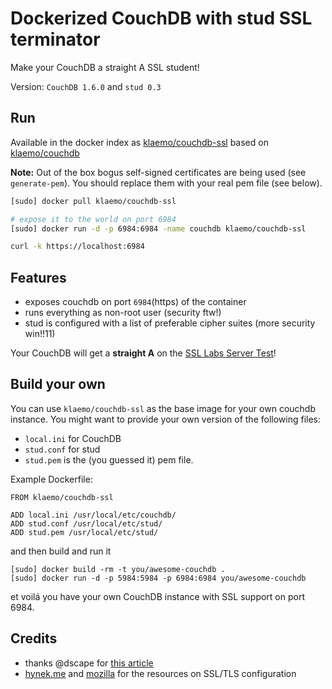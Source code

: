 Dockerized CouchDB with stud SSL terminator
===

Make your CouchDB a straight A SSL student!

Version: `CouchDB 1.6.0` and `stud 0.3`

## Run

Available in the docker index as [klaemo/couchdb-ssl](https://index.docker.io/u/klaemo/couchdb-ssl/)
based on [klaemo/couchdb](https://index.docker.io/u/klaemo/couchdb/)

__Note:__ Out of the box bogus self-signed certificates are being used (see `generate-pem`).
You should replace them with your real pem file (see below).

```bash
[sudo] docker pull klaemo/couchdb-ssl

# expose it to the world on port 6984
[sudo] docker run -d -p 6984:6984 -name couchdb klaemo/couchdb-ssl

curl -k https://localhost:6984
```

## Features

* exposes couchdb on port `6984`(https) of the container
* runs everything as non-root user (security ftw!)
* stud is configured with a list of preferable cipher suites (more security win!!11)

Your CouchDB will get a __straight A__ on the [SSL Labs Server Test](https://www.ssllabs.com/ssltest/)!

## Build your own

You can use `klaemo/couchdb-ssl` as the base image for your own couchdb instance.
You might want to provide your own version of the following files:

* `local.ini` for CouchDB
* `stud.conf` for stud
* `stud.pem` is the (you guessed it) pem file.

Example Dockerfile:
```
FROM klaemo/couchdb-ssl

ADD local.ini /usr/local/etc/couchdb/
ADD stud.conf /usr/local/etc/stud/
ADD stud.pem /usr/local/etc/stud/
```

and then build and run it

```
[sudo] docker build -rm -t you/awesome-couchdb .
[sudo] docker run -d -p 5984:5984 -p 6984:6984 you/awesome-couchdb
```

et voilá you have your own CouchDB instance with SSL support on port 6984.

## Credits

* thanks @dscape for [this article](https://medium.com/code-adventures/35c45ce2a814)
* [hynek.me](https://hynek.me/articles/hardening-your-web-servers-ssl-ciphers/) and [mozilla](https://wiki.mozilla.org/Security/Server_Side_TLS) for the resources on SSL/TLS configuration
